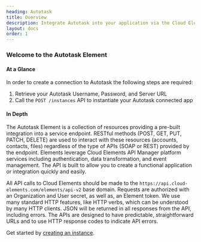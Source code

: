 ```yaml
---
heading: Autotask
title: Overview
description: Integrate Autotask into your application via the Cloud Elements APIs.
layout: docs
order: 1
---
```


### Welcome to the Autotask Element


#### At a Glance

In order to create a connection to Autotask the following steps are required:

1. Retrieve your Autotask Username, Password, and Server URL
2. Call the `POST /instances` API to instantiate your Autotask connected app

#### In Depth

The Autotask Element is a collection of resources providing a pre-built integration into a service endpoint. RESTful methods (POST, GET, PUT, PATCH, DELETE) are used to interact with these resources (accounts, contacts, files) regardless of the type of APIs (SOAP or REST) provided by the endpoint. Elements leverage Cloud Elements API Manager platform services including authentication, data transformation, and event management.  The API is built to allow you to create a functional application or integration quickly and easily.

All API calls to Cloud Elements should be made to the `https://api.cloud-elements.com/elements/api-v2` base domain. Requests are authorized with an Organization and User secret, as well as, an Element token.  We use many standard HTTP features, like HTTP verbs, which can be understood by many HTTP clients. JSON will be returned in all responses from the API, including errors. The APIs are designed to have predictable, straightforward URLs and to use HTTP response codes to indicate API errors.

Get started by [creating an instance](autotask-create-instance.html).
